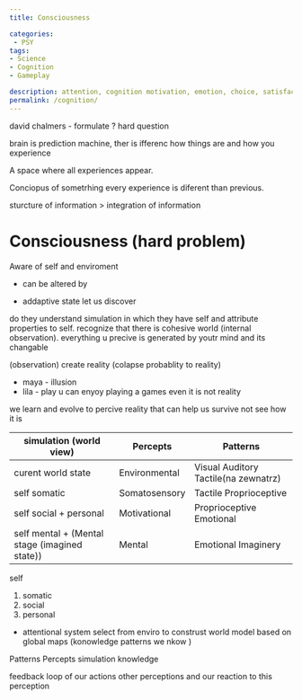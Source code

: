 ```yaml
---
title: Consciousness

categories:
 - PSY
tags:
- Science
- Cognition
- Gameplay

description: attention, cognition motivation, emotion, choice, satisfaction
permalink: /cognition/
---
```



david chalmers - formulate ? hard question

brain is prediction machine, ther is ifferenc how things are and how you experience



A space where all experiences appear.

Conciopus of sometrhing every experience is diferent than previous.


sturcture of information > integration of information

# Consciousness (hard problem)
Aware of self and enviroment
- can be altered by

- addaptive state let us discover

do they understand simulation in which they have self and attribute properties to self. recognize that there is cohesive world (internal observation).
everything u precive is generated by youtr mind and its changable

(observation) create reality (colapse probablity to reality)

- maya - illusion
- lila - play
u can enyoy playing a games even it is not reality

we learn and evolve to percive reality that can help us survive not see how it is

|simulation (world view) |Percepts | Patterns
|---|---|---|
|curent world state|Environmental | Visual Auditory Tactile(na zewnatrz)
self somatic|Somatosensory | Tactile Proprioceptive
self social + personal |Motivational | Proprioceptive Emotional
self mental + (Mental stage (imagined state)) |Mental |Emotional Imaginery

self
1. somatic
2. social
3. personal  
+ attentional system select from enviro to construst world model based on global maps (konowledge patterns we nkow )

Patterns
Percepts
simulation
knowledge


feedback loop of our actions other perceptions and our reaction to this perception
